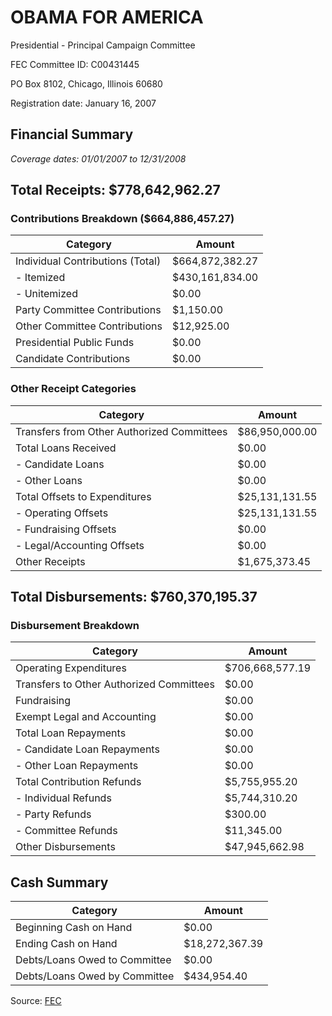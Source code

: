 # OBAMA FOR AMERICA
Presidential - Principal Campaign Committee 

FEC Committee ID: C00431445 

PO Box 8102, Chicago, Illinois 60680

Registration date: January 16, 2007

## Financial Summary
*Coverage dates: 01/01/2007 to 12/31/2008*

## Total Receipts: $778,642,962.27

### Contributions Breakdown ($664,886,457.27)
| Category | Amount |
|----------|---------|
| Individual Contributions (Total) | $664,872,382.27 |
| - Itemized | $430,161,834.00 |
| - Unitemized | $0.00 |
| Party Committee Contributions | $1,150.00 |
| Other Committee Contributions | $12,925.00 |
| Presidential Public Funds | $0.00 |
| Candidate Contributions | $0.00 |

### Other Receipt Categories
| Category | Amount |
|----------|---------|
| Transfers from Other Authorized Committees | $86,950,000.00 |
| Total Loans Received | $0.00 |
| - Candidate Loans | $0.00 |
| - Other Loans | $0.00 |
| Total Offsets to Expenditures | $25,131,131.55 |
| - Operating Offsets | $25,131,131.55 |
| - Fundraising Offsets | $0.00 |
| - Legal/Accounting Offsets | $0.00 |
| Other Receipts | $1,675,373.45 |

## Total Disbursements: $760,370,195.37

### Disbursement Breakdown
| Category | Amount |
|----------|---------|
| Operating Expenditures | $706,668,577.19 |
| Transfers to Other Authorized Committees | $0.00 |
| Fundraising | $0.00 |
| Exempt Legal and Accounting | $0.00 |
| Total Loan Repayments | $0.00 |
| - Candidate Loan Repayments | $0.00 |
| - Other Loan Repayments | $0.00 |
| Total Contribution Refunds | $5,755,955.20 |
| - Individual Refunds | $5,744,310.20 |
| - Party Refunds | $300.00 |
| - Committee Refunds | $11,345.00 |
| Other Disbursements | $47,945,662.98 |

## Cash Summary
| Category | Amount |
|----------|---------|
| Beginning Cash on Hand | $0.00 |
| Ending Cash on Hand | $18,272,367.39 |
| Debts/Loans Owed to Committee | $0.00 |
| Debts/Loans Owed by Committee | $434,954.40 |

Source: [FEC](https://www.fec.gov/data/committee/C00431445/?cycle=2008&tab=summary)
